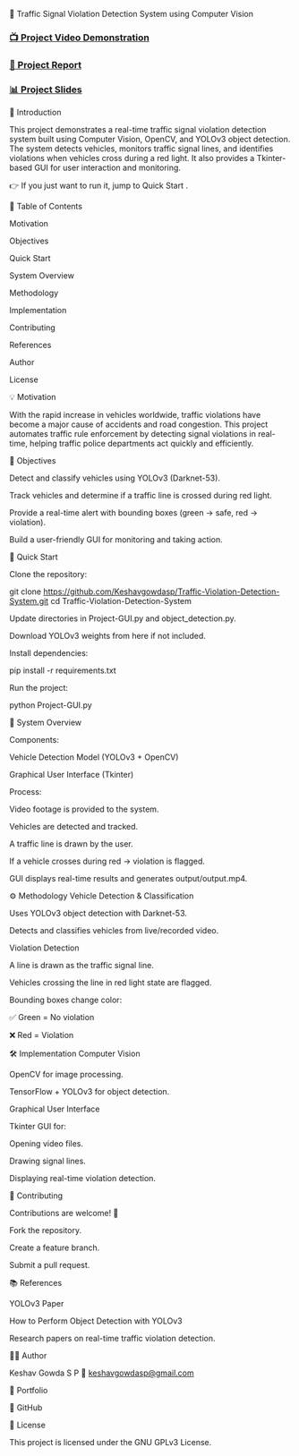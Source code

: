 🚦 Traffic Signal Violation Detection System using Computer Vision
<h3><a href="https://youtu.be/PxHkKLUk_QM" target="_blank">📺 Project Video Demonstration</a></h3> <h3><a href="https://drive.google.com/open?id=1H5RjHPJ0CK5yq2_3vwwo4CwZt1NXTeVB" target="_blank">📑 Project Report</a></h3> <h3><a href="https://drive.google.com/open?id=1l46H2pNTbLLcIFSHWsMtor-vlvNSA4Gu" target="_blank">📊 Project Slides</a></h3>

📌 Introduction

This project demonstrates a real-time traffic signal violation detection system built using Computer Vision, OpenCV, and YOLOv3 object detection.
The system detects vehicles, monitors traffic signal lines, and identifies violations when vehicles cross during a red light. It also provides a Tkinter-based GUI for user interaction and monitoring.

👉 If you just want to run it, jump to Quick Start
.

📂 Table of Contents

Motivation

Objectives

Quick Start

System Overview

Methodology

Implementation

Contributing

References

Author

License

💡 Motivation

With the rapid increase in vehicles worldwide, traffic violations have become a major cause of accidents and road congestion.
This project automates traffic rule enforcement by detecting signal violations in real-time, helping traffic police departments act quickly and efficiently.

🎯 Objectives

Detect and classify vehicles using YOLOv3 (Darknet-53).

Track vehicles and determine if a traffic line is crossed during red light.

Provide a real-time alert with bounding boxes (green → safe, red → violation).

Build a user-friendly GUI for monitoring and taking action.

🚀 Quick Start

Clone the repository:

git clone https://github.com/Keshavgowdasp/Traffic-Violation-Detection-System.git
cd Traffic-Violation-Detection-System


Update directories in Project-GUI.py and object_detection.py.

Download YOLOv3 weights from here
 if not included.

Install dependencies:

pip install -r requirements.txt


Run the project:

python Project-GUI.py

🔎 System Overview

Components:

Vehicle Detection Model (YOLOv3 + OpenCV)

Graphical User Interface (Tkinter)

Process:

Video footage is provided to the system.

Vehicles are detected and tracked.

A traffic line is drawn by the user.

If a vehicle crosses during red → violation is flagged.

GUI displays real-time results and generates output/output.mp4.

⚙️ Methodology
Vehicle Detection & Classification

Uses YOLOv3 object detection with Darknet-53.

Detects and classifies vehicles from live/recorded video.

Violation Detection

A line is drawn as the traffic signal line.

Vehicles crossing the line in red light state are flagged.

Bounding boxes change color:

✅ Green = No violation

❌ Red = Violation

🛠️ Implementation
Computer Vision

OpenCV for image processing.

TensorFlow + YOLOv3 for object detection.

Graphical User Interface

Tkinter GUI for:

Opening video files.

Drawing signal lines.

Displaying real-time violation detection.

🤝 Contributing

Contributions are welcome! 🚀

Fork the repository.

Create a feature branch.

Submit a pull request.

📚 References

YOLOv3 Paper

How to Perform Object Detection with YOLOv3

Research papers on real-time traffic violation detection.

👨‍💻 Author

Keshav Gowda S P
📧 keshavgowdasp@gmail.com

🔗 Portfolio

🔗 GitHub

📜 License

This project is licensed under the GNU GPLv3 License.

